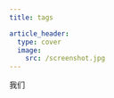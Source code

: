 ```yaml
---
title: tags

article_header:
  type: cover
  image:
    src: /screenshot.jpg
---
```



<!--more-->


我们